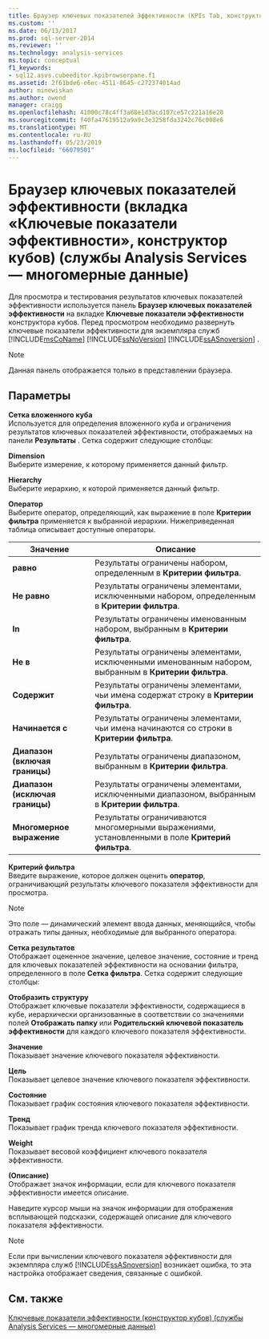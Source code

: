 ```yaml
---
title: Браузер ключевых показателей Эффективности (KPIs Tab, конструктор кубов) (службы Analysis Services — многомерные данные) | Документация Майкрософт
ms.custom: ''
ms.date: 06/13/2017
ms.prod: sql-server-2014
ms.reviewer: ''
ms.technology: analysis-services
ms.topic: conceptual
f1_keywords:
- sql12.asvs.cubeeditor.kpibrowserpane.f1
ms.assetid: 2f61bde6-e6ec-4511-8645-c272374014ad
author: minewiskan
ms.author: owend
manager: craigg
ms.openlocfilehash: 41000c78c4ff3a68e1d3acd107ce57c221a16e28
ms.sourcegitcommit: f40fa47619512a9a9c3e3258fda3242c76c008e6
ms.translationtype: MT
ms.contentlocale: ru-RU
ms.lasthandoff: 05/23/2019
ms.locfileid: "66079501"
---
```

# <a name="kpi-browser-kpis-tab-cube-designer-analysis-services---multidimensional-data"></a>Браузер ключевых показателей эффективности (вкладка «Ключевые показатели эффективности», конструктор кубов) (службы Analysis Services — многомерные данные)
  Для просмотра и тестирования результатов ключевых показателей эффективности используется панель **Браузер ключевых показателей эффективности** на вкладке **Ключевые показатели эффективности** конструктора кубов. Перед просмотром необходимо развернуть ключевые показатели эффективности для экземпляра служб [!INCLUDE[msCoName](../includes/msconame-md.md)] [!INCLUDE[ssNoVersion](../includes/ssnoversion-md.md)] [!INCLUDE[ssASnoversion](../includes/ssasnoversion-md.md)] .  
  
> [!NOTE]  
>  Данная панель отображается только в представлении браузера.  
  
## <a name="options"></a>Параметры  
 **Сетка вложенного куба**  
 Используется для определения вложенного куба и ограничения результатов ключевых показателей эффективности, отображаемых на панели **Результаты** . Сетка содержит следующие столбцы:  
  
 **Dimension**  
 Выберите измерение, к которому применяется данный фильтр.  
  
 **Hierarchy**  
 Выберите иерархию, к которой применяется данный фильтр.  
  
 **Оператор**  
 Выберите оператор, определяющий, как выражение в поле **Критерии фильтра** применяется к выбранной иерархии. Нижеприведенная таблица описывает доступные операторы.  
  
|Значение|Описание|  
|-----------|-----------------|  
|**равно**|Результаты ограничены набором, определенным в **Критерии фильтра**.|  
|**Не равно**|Результаты ограничены элементами, исключенными набором, определенным в **Критерии фильтра**.|  
|**In**|Результаты ограничены именованным набором, выбранным в **Критерии фильтра**.|  
|**Не в**|Результаты ограничены элементами, исключенными именованным набором, выбранным в **Критерии фильтра**.|  
|**Содержит**|Результаты ограничены элементами, чьи имена содержат строку в **Критерии фильтра**.|  
|**Начинается с**|Результаты ограничены элементами, чьи имена начинаются со строки в **Критерии фильтра**.|  
|**Диапазон (включая границы)**|Результаты ограничены диапазоном, выбранным в **Критерии фильтра**.|  
|**Диапазон (исключая границы)**|Результаты ограничены элементами, исключенными диапазоном, выбранным в **Критерии фильтра**.|  
|**Многомерное выражение**|Результаты ограничиваются многомерными выражениями, установленными в поле **Критерий фильтра**.|  
  
 **Критерий фильтра**  
 Введите выражение, которое должен оценить **оператор**, ограничивающий результаты ключевого показателя эффективности для просмотра.  
  
> [!NOTE]  
>  Это поле — динамический элемент ввода данных, меняющийся, чтобы отражать типы данных, необходимые для выбранного оператора.  
  
 **Сетка результатов**  
 Отображает оцененное значение, целевое значение, состояние и тренд для ключевых показателей эффективности на основании фильтра, определенного в поле **Сетка фильтра**. Сетка содержит следующие столбцы:  
  
 **Отобразить структуру**  
 Отображает ключевые показатели эффективности, содержащиеся в кубе, иерархически организованные в соответствии со значениями полей **Отображать папку** или **Родительский ключевой показатель эффективности** для каждого ключевого показателя эффективности.  
  
 **Значение**  
 Показывает значение ключевого показателя эффективности.  
  
 **Цель**  
 Показывает целевое значение ключевого показателя эффективности.  
  
 **Состояние**  
 Показывает график состояния ключевого показателя эффективности.  
  
 **Тренд**  
 Показывает график тренда ключевого показателя эффективности.  
  
 **Weight**  
 Показывает весовой коэффициент ключевого показателя эффективности.  
  
 **(Описание)**  
 Отображает значок информации, если для ключевого показателя эффективности имеется описание.  
  
 Наведите курсор мыши на значок информации для отображения всплывающей подсказки, содержащей описание для ключевого показателя эффективности.  
  
> [!NOTE]  
>  Если при вычислении ключевого показателя эффективности для экземпляра служб [!INCLUDE[ssASnoversion](../includes/ssasnoversion-md.md)] возникает ошибка, то эта настройка отображает сведения, связанные с ошибкой.  
  
## <a name="see-also"></a>См. также  
 [Ключевые показатели эффективности &#40;конструктор кубов&#41; &#40;службы Analysis Services — многомерные данные&#41;](kpis-cube-designer-analysis-services-multidimensional-data.md)  
  
  
